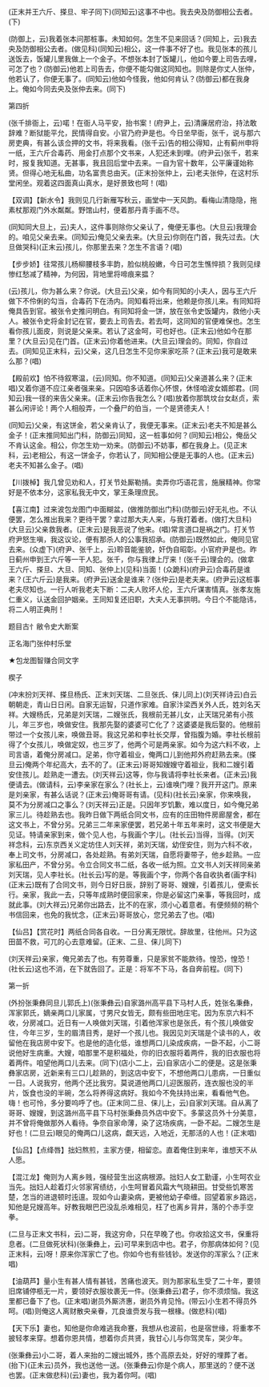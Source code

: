<!-- { "loadSidebar": true } -->
(正末并王六斤、搽旦、牢子同下)(同知云)这事不中也。我去央及防御相公去者。(下)

(防御上，云)我着张本问那桩事。未知如何。怎生不见来回话？(同知上，云)我去央及防御相公去者。(做见科)(同知云)相公，这一件事不好了也。我见张本的孩儿送饭去，饭罐儿里我做上一个金子。不想张本封了饭罐儿，他如今要上司告去哩，可怎了也？(防御云)他若上司告去，你便不能勾做这同知也。则除是你丈人张仲，他若认了，你便无事了。(同知云)他如今怪我，他如何肯认？(防御云)都在我身上。俺如今同去央及张仲去来。(同下)

第四折

(张千排衙上，云)喏！在衙人马平安，抬书案！(府尹上，云)清廉居府治，持法敢辞难？断狱能平允，民情得自安。小官乃府尹是也。今日坐早衙，张千，说与那六房吏典，有甚么该佥押的文书，将来我看。(张千云)告的相公得知，止有蓟州申将一纸，王六斤合毒药、用金打点那个文书来，人犯还未到哩。(府尹云)张千，若来时，报复我知道。无甚事，我且回后堂中去来。一自为官十数年，公平廉谨始称贤。但得心地无私曲，功名富贵总由天。(正末扮张仲上，云)老夫张仲，在这村乐堂闲坐。观着这四面真山真水，是好景致也呵！(唱)

【双调】【新水令】我则见几行新雁写秋云，画堂中一天风韵。看梅山清隐隐，拖素杖那观门外水粼粼。野馆山村，便着那丹青手画不尽。

(同知同大旦上，云)夫人，这件事则除你父亲认了，俺便无事也。(大旦云)我理会的。咱见父亲去来。(同知云)俺见父亲去来。(大旦云)你则在门首，我先过去。(大旦做哭科)(正末云)孩儿，你那里去来？怎生不言语？(唱)

【步步娇】往常孩儿杨柳腰枝多丰韵，脸似桃般嫩，今日可怎生憔悴损？我则见绿惨红愁减了精神，为何因，背地里将啼痕来揾？

(云)孩儿，你为甚么来？你说。(大旦云)父亲，如今有同知的小夫人，因与王六斤做下不伶俐的勾当，合毒药下在汤内。同知看将出来，他赖是你孩儿来。有同知将俺具告到官。被张令史推问明白。有同知将金一饼，放在张令史饭罐内，救他小夫人。被张令史将金封记在官，要去上司告去。若去呵，这同知的官便难保也。怎生看你孩儿面皮，则说是父亲来。若认了这金呵，可也好也。(正末云)他如今在那里？(大旦云)见在门首。(正末云)你着他进来。(大旦云)理会的。同知，你自过去。(同知见正末科，云)父亲，这几日怎生不见你来家吃茶？(正末云)我可是敢来么那？(唱)

【殿前欢】怕不待叙寒温，(云)同知。你不知道。(同知云)父亲道甚么来？(正末唱)又着你道不应江亲者强来亲。只因咱多话着你心怀恨，休怪咱波女婿郎君。(同知云)我一径的来告父亲来。(正末云)你告我怎么？(唱)放着你那筑坟台女赵贞，索甚么闲评论！两个人相般弄，一个叠尸的伯当，一个是贤德夫人！

(同知云)父亲，有这饼金，若父亲肯认了，我便无事来。(正末云)老夫不知是甚么金子！(正末推同知出门科，防御云)同知，这一桩事如何？(同知云)相公，俺岳父不肯认这金。相公，你怎生劝一劝来。(防御云)不妨事，都在我身上。(见正末科，云)老相公，有这一饼金子，你若认了，同知相公便是无事的人也。(正末云)老夫不知甚么金子。(唱)

【川拨棹】我几曾见劝和人，打关节处厮勒掯。卖弄你巧语花言，施展精神。你常好是不依本分，这家私我无中文，掌王条理庶民。

【喜江南】过来波包龙图门中面糊盆，(做推防御出门科)(防御云)好无礼也。不认便罢，怎么推出我来？更待干罢？拿过那大夫人来，与我打着者。(做打大旦科)(大旦云)父亲救我者。(正末云)是我恶说了他来。(唱)常言道口是祸之门。打关节府尹怒生嗔，我这议论，便有那杀人的公事我招承。(防御云)既然如此，俺同见官去来。(众虚下)(府尹、张千上，云)聆音能鉴貌，奸伪自昭彰。小官府尹是也。昨日蓟州申到王六斤等一干人犯。张千，你与我律上厅来！(张千云)理会的。(做拿王六斤、搽旦、大旦、同知、张仲上)(见科)当面！(众跪科)(府尹云)合毒药是谁来？(王六斤云)是我来。(府尹云)送金是谁来？(张仲云)是老夫来。(府尹云)这桩事老夫尽知也。一行人听我老夫下断：二夫人败坏人伦，王六斤谋害情真。张孝友施仁重义，认送金回护姻亲。王同知复还旧职，大夫人无事拱明。今日个不能隐讳，将二人明正典刑！

题目古忄敝令史大断案

正名海门张仲村乐堂
　

★包龙图智赚合同文字

楔子

(冲末扮刘天祥、搽旦杨氏、正末刘天瑞、二旦张氏、俫儿同上)(刘天祥诗云)白云朝朝走，青山日日闲。自家无运智，只道作家难。自家汴梁西关外人氏，姓刘名天祥。大嫂杨氏，兄弟是刘天瑞，二嫂张氏，我根前无甚儿女，止天瑞兄弟有小孩儿，年三岁也，唤做安住。我那先娶的婆婆可亡化了？这婆婆是我后娶的。他根前带过一个女孩儿来，唤做丑哥。我这兄弟和李社长交厚，曾指腹为婚。李社长根前得了个女孩儿，唤做定奴，也三岁了，他两个可是两亲家。如今为这六料不收，上司言语，着俺分房减口。足弟，你守着祖业，俺两口儿到他邦外府赶熟去来。(搽旦云)俺两个年纪高大，去不的了。(正末云)哥哥知嫂嫂守着祖业，我和二嫂引着安住孩儿。趁熟走一遭去。(刘天祥云)这等，你与我请将李社长来者。(正未云)我便请去。(做请科，云)李亲家在家么？(社长上，云)谁唤门哩？我开开这门。原来是刘亲家，有甚么话说？(正末云)俺哥哥有请。(见科)(社长云)亲家，你来唤我，莫不为分房减口之事么？(刘天祥云)正是。只因年岁饥歉，难以度日，如今俺兄弟家三儿。待趁熟去也。我昨日做下两纸合同文书，应有的庄田物件房廊屋舍，都在这文书上，不曾分另。兄弟三二年来家便罢，若兄弟十年五年来时，这文书便是大见证。特请亲家到来，做个见人也，与我画个字儿。(社长云)当得，当得。(刘天祥念科，云)东京西关义定坊住人刘天祥，弟刘天瑞，幼侄安住，则为六科不收，奉上司文书，分房减口，各处趁熟。有弟刘天瑞，自愿将妻带子，他乡趁熟。一应家私田产，不曾分另。令立合同文书二纸，各收一纸为照。立文书人刘天祥同亲弟刘天瑞，见人李社长。(社长云)写的是。等我画个字，你两个各自收执者(画字科)(正末云)既有了合同文书，则今日好日辰，辞别了哥哥、嫂嫂，引着孩儿，便索长行。亲家，我此一去，只等年成熟时便回家来，你是必留这门亲事，等我回时，成就此事。(刘大祥云)兄弟你出路去，比不的在家，须小心着意者。有便频频的稍个书信回来，也免的我忧念，(正末云)哥哥放心，您兄弟去了也。(唱)

【仙吕】【赏花时】两纸合同各自收。一日分离无限忧。辞故里，往他州。只为这田苗不救，可兀的心去意难留。(正末、二旦、俫儿同下)

(刘天祥云)亲家，俺兄弟去了也。有劳尊重，只是家贫不能款待。惶恐，惶恐！(社长云)这也不消，在下就告回了。正是：将军不下马，各自奔前程。(同下)

第一折

(外扮张秉彝同旦儿郭氏上)(张秉彝云)自家潞州高平县下马村人氏，姓张名秉彝，浑家郭氏，嫡亲两口儿家属，寸男尺女皆无，颇有些田地庄宅。因为东京六料不收，分房减口。近日有一人唤做刘天瑞，引着他浑家也是张氏，有个孩儿唤做安住，今年三岁，生的眉清目秀，是好一个孩儿也。我因见刘天瑞是个读书的人，收留他在我店房中安下。也是他的造化低，谁想两口儿染成疾病，一卧不起，小二哥说他好生病重。大嫂，咱那里不是积福处，你的旧衣服将着两件，我的旧衣服也将着两件。咱望他两口儿去来。(同下)(店小二上，云)自家店小二的便是。这是张秉彝家店房，近新来有三口儿趁熟的，到这店中安下，不想他两口儿患病，一日重似一日。人说我穷，他两个还比我穷。莫说道他两口儿迎医服药，连衣服也没的半片，饭食也没的半碗，怎么将养得这病好。我如今不免扶持出来，看看他气色。嗨！也可怜，多分要呜呼了也。(正末同二旦、俫儿上，云)自家刘天瑞。自从离了哥哥、嫂嫂，到这潞州高平县下马村张秉彝员外店中安下。多蒙这员外十分美意，并不曾将俺做那外人看待。争奈自家命薄，染了这场疾病，一卧不起。二嫂怎生是好也！(二旦云)眼见的俺两口儿这病，觑天远，入地近，无那活的人也！(正末唱)

【仙吕】【点绛唇】拙妇熬煎，主家方便，相留恋。直着俺住到来年，谁想天不从人愿。

【混江龙】俺则为人离乡贱，强经营生出这病根源。拙妇人女工勤谨，小生呵农业当先。拙妇人趁着灯火邻家宵绩纺，小生呵冒着风霜大气晓耕田。甘受些饥寒苦楚，怎当的进退顿时迍邅。现如今山妻染病，更被他幼子牵缠。回望着家乡路远，知他是兄嫂高年。好教我眼巴巴没乱杀难相见，枉了也离乡背井，落的个赤手空拳。

(二旦与正末文书科，云)二哥，我这穷命，只在早晚了也。你收拾这文书，保重将息者。(二旦做死状科)(张秉彝上，云)可早来到店中也。君子，你那病体如何？(见正末科，云)呀！原来你浑家亡了也。你如今也有些钱钞。发送你的浑家么？(正末唱)

【油葫芦】量小生有甚人情有甚钱，苦痛也波天。则为那家私生受了二十年，要领旧席铺停柩无一片，要领好衣服妆裹无一件。(张秉彝云)君子，你不须烦恼。我这里都已备下了也。(正末唱)谢员外厮济惠，谢员外肯见怜。(带云)小生若不得员外呵。(唱)则俺这人离财散央亲眷，兀良谁赍发与我一根椽。(做悲科)(唱)

【天下乐】妻也，知他是你命难逃我命蹇，我想从也波前，也是宿世缘，将重孝不披轻孝来穿。想着你恩共情，想着你贞共贤，我甘心儿与你驾灵车，哭少年。

(张秉彝云)小二哥，着人来抬的二嫂出城外，拣个高原去处，好好的埋葬了者。(抬下)(正未云)员外，我也送他一送。(张秉彝云)你是个病人，那里送的？便不送也罢。(正末做悲科)(云)妻也，我为着你呵。(唱)

